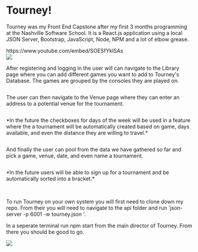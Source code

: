<h1>Tourney!</h1>
<p>Tourney was my Front End Capstone after my first 3 months programming at the Nashville Software School.  It is a React.js application using a local JSON Server, Bootstrap, JavaScript, Node, NPM and a lot of elbow grease.</p>
https://www.youtube.com/embed/SOESfYkISAs
<br />
<img src="tourney/tourney/src/components/thumbnails/Screenshot (38).png">
<p>After registering and logging in the user will can navigate to the Library page where you can add different games you want to add to Tourney's Database.  The games are grouped by the consoles they are played on.</p>
<img>
<p>The user can then navigate to the Venue page where they can enter an address to a potential venue for the tournament.<p>
 <img>
<p>*In the future the checkboxes for days of the week will be used in a feature where the a tournament will be automatically created based on game, days available, and even the distance they are willing to travel.*</p>

<img>
<p>And finally the user can pool from the data we have gathered so far and pick a game, venue, date, and even name a tournament.</p>
<img>
<p>*In the future users will be able to sign up for a tournament and be automatically sorted into a bracket.*</p>
<br/>
<p>To run Tourney on your own system you will first need to clone down my repo.  From their you will need to navigate to the api folder and run 'json-server -p 6001 -w tourney.json '.</p>
<p>In a seperate terminal run npm start from the main director of Tourney.  From there you should be good to go.</p>

<img src="tourney\tourney\tourney\src\components\thumbnails\Screenshot (38).png">
